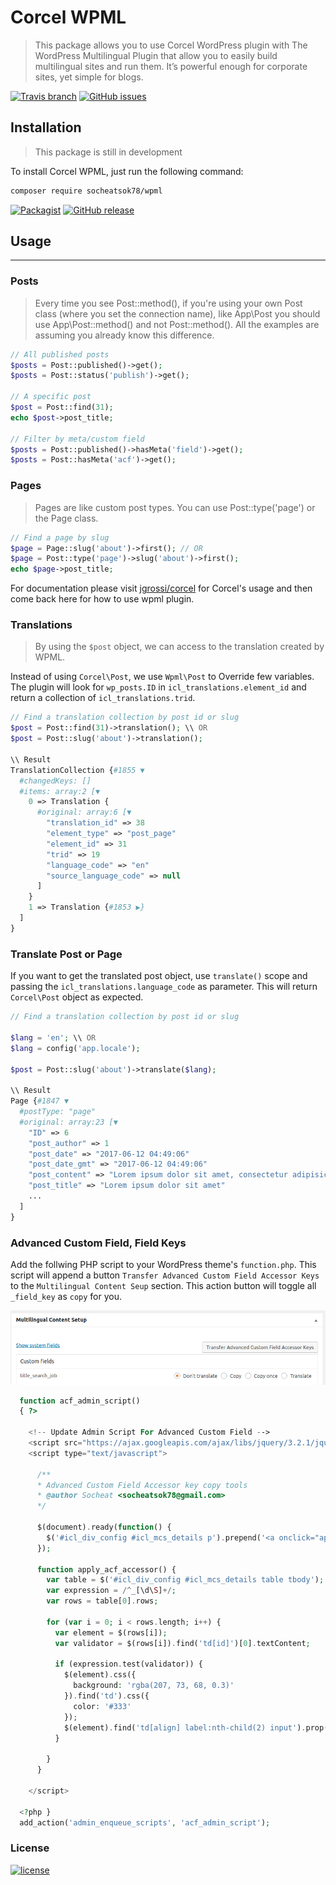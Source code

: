 # Corcel WPML

> This package allows you to use Corcel WordPress plugin with The WordPress Multilingual Plugin that allow you to easily build multilingual sites and run them. It’s powerful enough for corporate sites, yet simple for blogs.

[![Travis branch](https://img.shields.io/travis/socheatsok78/wpml/master.svg?style=flat-square)](https://travis-ci.org/socheatsok78/wpml)
[![GitHub issues](https://img.shields.io/github/issues/socheatsok78/wpml.svg?style=flat-square)](https://github.com/socheatsok78/wpml/issues)

## Installation
> This package is still in development

To install Corcel WPML, just run the following command:
```sh
composer require socheatsok78/wpml
```
[![Packagist](https://img.shields.io/packagist/dt/socheatsok78/wpml.svg?style=flat-square)](https://packagist.org/packages/socheatsok78/wpml)
[![GitHub release](https://img.shields.io/github/release/socheatsok78/wpml.svg?style=flat-square)](https://github.com/socheatsok78/wpml/releases)


## Usage
---

### Posts
> Every time you see Post::method(), if you're using your own Post class (where you set the connection name), like App\Post you should use App\Post::method() and not Post::method(). All the examples are assuming you already know this difference.

```php
// All published posts
$posts = Post::published()->get();
$posts = Post::status('publish')->get();

// A specific post
$post = Post::find(31);
echo $post->post_title;

// Filter by meta/custom field
$posts = Post::published()->hasMeta('field')->get();
$posts = Post::hasMeta('acf')->get();
```

### Pages
> Pages are like custom post types. You can use Post::type('page') or the Page class.

```php
// Find a page by slug
$page = Page::slug('about')->first(); // OR
$page = Post::type('page')->slug('about')->first();
echo $page->post_title;
```

For documentation please visit [jgrossi/corcel](https://github.com/corcel/corcel#usage) for Corcel's usage and then come back here for how to use wpml plugin.

### Translations
> By using the `$post` object, we can access to the translation created by WPML.

Instead of using `Corcel\Post`, we use `Wpml\Post` to Override few variables. The plugin will look for `wp_posts.ID` in `icl_translations.element_id` and return a collection of `icl_translations.trid`.

```php
// Find a translation collection by post id or slug
$post = Post::find(31)->translation(); \\ OR
$post = Post::slug('about')->translation();

\\ Result
TranslationCollection {#1855 ▼
  #changedKeys: []
  #items: array:2 [▼
    0 => Translation {
      #original: array:6 [▼
        "translation_id" => 38
        "element_type" => "post_page"
        "element_id" => 31
        "trid" => 19
        "language_code" => "en"
        "source_language_code" => null
      ]
    }
    1 => Translation {#1853 ▶}
  ]
}
```

### Translate Post or Page
If you want to get the translated post object, use `translate()` scope and passing the `icl_translations.language_code` as parameter. This will return `Corcel\Post` object as expected.

```php
// Find a translation collection by post id or slug

$lang = 'en'; \\ OR
$lang = config('app.locale');

$post = Post::slug('about')->translate($lang);

\\ Result
Page {#1847 ▼
  #postType: "page"
  #original: array:23 [▼
    "ID" => 6
    "post_author" => 1
    "post_date" => "2017-06-12 04:49:06"
    "post_date_gmt" => "2017-06-12 04:49:06"
    "post_content" => "Lorem ipsum dolor sit amet, consectetur adipisicing elit, sed do eiusmod."
    "post_title" => "Lorem ipsum dolor sit amet"
    ...
  ]
}
```

### Advanced Custom Field, Field Keys

Add the follwing PHP script to your WordPress theme's `function.php`. This script will append a button `Transfer Advanced Custom Field Accessor Keys` to the `Multilingual Content Seup` section. This action button will toggle all `_field_key` as `copy` for you.

![Multilingual Content Seup](docs/images/multilingual_content_seup.png)

```php
  function acf_admin_script()
  { ?>

    <!-- Update Admin Script For Advanced Custom Field -->
    <script src="https://ajax.googleapis.com/ajax/libs/jquery/3.2.1/jquery.min.js"></script>
    <script type="text/javascript">

      /**
      * Advanced Custom Field Accessor key copy tools
      * @author Socheat <socheatsok78@gmail.com>
      */

      $(document).ready(function() {
        $('#icl_div_config #icl_mcs_details p').prepend('<a onclick="apply_acf_accessor()" class="preview button">Transfer Advanced Custom Field Accessor Keys</a>')
      });

      function apply_acf_accessor() {
        var table = $('#icl_div_config #icl_mcs_details table tbody');
        var expression = /^_[\d\S]+/;
        var rows = table[0].rows;

        for (var i = 0; i < rows.length; i++) {
          var element = $(rows[i]);
          var validator = $(rows[i]).find('td[id]')[0].textContent;

          if (expression.test(validator)) {
            $(element).css({
              background: 'rgba(207, 73, 68, 0.3)'
            }).find('td').css({
              color: '#333'
            });
            $(element).find('td[align] label:nth-child(2) input').prop('checked', 'checked');
          }

        }
      }

    </script>

  <?php }
  add_action('admin_enqueue_scripts', 'acf_admin_script');

```

### License
[![license](https://img.shields.io/github/license/socheatsok78/wpml.svg?style=flat-square)](LICENSE)
